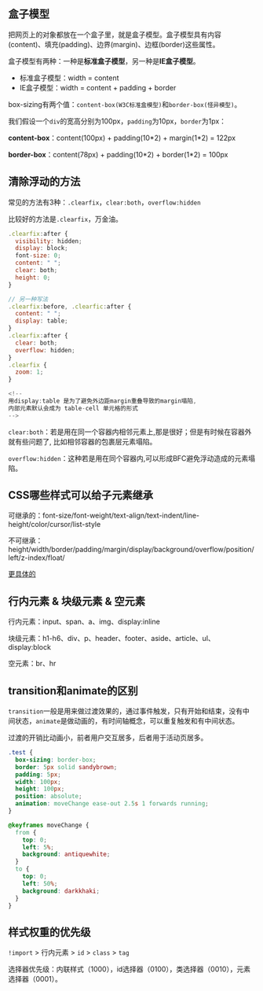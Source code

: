 ## 盒子模型

把网页上的对象都放在一个盒子里，就是盒子模型。盒子模型具有内容(content)、填充(padding)、边界(margin)、边框(border)这些属性。

盒子模型有两种：一种是**标准盒子模型**，另一种是**IE盒子模型**。

* 标准盒子模型：width = content
* IE盒子模型：width = content + padding + border

box-sizing有两个值：`content-box(W3C标准盒模型)`和`border-box(怪异模型)`。

我们假设一个`div`的宽高分别为100px，`padding`为10px，`border`为1px：

**content-box**：content(100px) + padding(10\*2) + margin(1*2) = 122px

**border-box**：content(78px) + padding(10\*2) + border(1*2) = 100px

## 清除浮动的方法

常见的方法有3种：`.clearfix`，`clear:both`，`overflow:hidden`

比较好的方法是`.clearfix`，万金油。

```js
.clearfix:after {
  visibility: hidden;
  display: block;
  font-size: 0;
  content: " ";
  clear: both;
  height: 0;
}

// 另一种写法
.clearfix:before, .clearfic:after {
  content: " ";
  display: table;
}
.clearfix:after {
  clear: both;
  overflow: hidden;
}
.clearfix {
  zoom: 1;
}

<!--
用display:table 是为了避免外边距margin重叠导致的margin塌陷,
内部元素默认会成为 table-cell 单元格的形式
-->
```

`clear:both`：若是用在同一个容器内相邻元素上,那是很好；但是有时候在容器外就有些问题了, 比如相邻容器的包裹层元素塌陷。

`overflow:hidden`：这种若是用在同个容器内,可以形成BFC避免浮动造成的元素塌陷。

## CSS哪些样式可以给子元素继承

可继承的：font-size/font-weight/text-align/text-indent/line-height/color/cursor/list-style

不可继承：height/width/border/padding/margin/display/background/overflow/position/left/z-index/float/

[更具体的](https://blog.csdn.net/hicoldcat/article/details/64443280)

## 行内元素 & 块级元素 & 空元素

行内元素：input、span、a、img、display:inline

块级元素：h1-h6、div、p、header、footer、aside、article、ul、display:block

空元素：br、hr

## transition和animate的区别

`transition`一般是用来做过渡效果的，通过事件触发，只有开始和结束，没有中间状态，`animate`是做动画的，有时间轴概念，可以重复触发和有中间状态。

过渡的开销比动画小，前者用户交互居多，后者用于活动页居多。

```css
.test {
  box-sizing: border-box;
  border: 5px solid sandybrown;
  padding: 5px;
  width: 100px;
  height: 100px;
  position: absolute;
  animation: moveChange ease-out 2.5s 1 forwards running;
}

@keyframes moveChange {
  from {
    top: 0;
    left: 5%;
    background: antiquewhite;
  }
  to {
    top: 0;
    left: 50%;
    background: darkkhaki;
  }
}
```

## 样式权重的优先级

`!import` > 行内元素 > `id` > `class` > `tag`

选择器优先级：内联样式（1000），id选择器（0100），类选择器（0010），元素选择器（0001）。